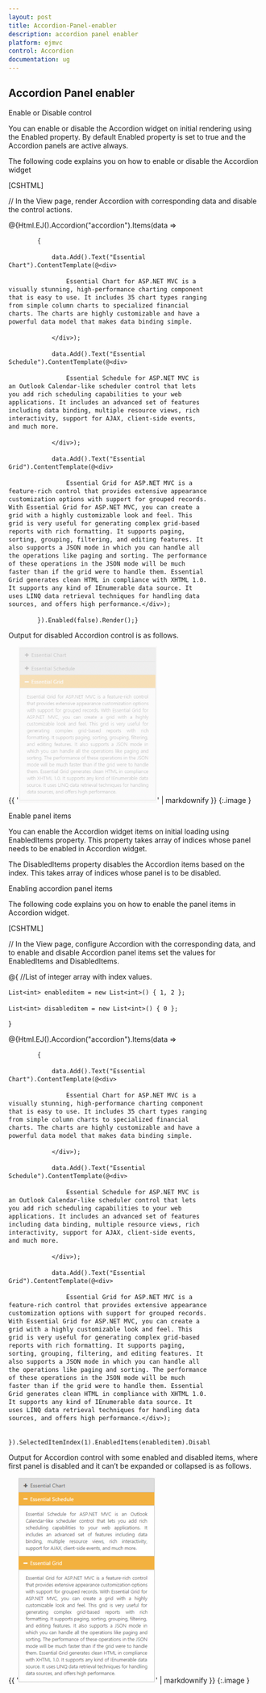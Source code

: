 ```yaml
---
layout: post
title: Accordion-Panel-enabler
description: accordion panel enabler
platform: ejmvc
control: Accordion 
documentation: ug
---
```


## Accordion Panel enabler

Enable or Disable control

You can enable or disable the Accordion widget on initial rendering using the Enabled property. By default Enabled property is set to true and the Accordion panels are active always. 

The following code explains you on how to enable or disable the Accordion widget

[CSHTML]

// In the View page, render Accordion with corresponding data and disable the control actions.



<div style="width: 400px">

@{Html.EJ().Accordion("accordion").Items(data =>

            {

                data.Add().Text("Essential Chart").ContentTemplate(@<div>

                    Essential Chart for ASP.NET MVC is a visually stunning, high-performance charting component that is easy to use. It includes 35 chart types ranging from simple column charts to specialized financial charts. The charts are highly customizable and have a powerful data model that makes data binding simple.

                </div>);

                data.Add().Text("Essential Schedule").ContentTemplate(@<div>

                    Essential Schedule for ASP.NET MVC is an Outlook Calendar-like scheduler control that lets you add rich scheduling capabilities to your web applications. It includes an advanced set of features including data binding, multiple resource views, rich interactivity, support for AJAX, client-side events, and much more.

                </div>);

                data.Add().Text("Essential Grid").ContentTemplate(@<div>

                    Essential Grid for ASP.NET MVC is a feature-rich control that provides extensive appearance customization options with support for grouped records. With Essential Grid for ASP.NET MVC, you can create a grid with a highly customizable look and feel. This grid is very useful for generating complex grid-based reports with rich formatting. It supports paging, sorting, grouping, filtering, and editing features. It also supports a JSON mode in which you can handle all the operations like paging and sorting. The performance of these operations in the JSON mode will be much faster than if the grid were to handle them. Essential Grid generates clean HTML in compliance with XHTML 1.0. It supports any kind of IEnumerable data source. It uses LINQ data retrieval techniques for handling data sources, and offers high performance.</div>);

            }).Enabled(false).Render();}

</div>



Output for disabled Accordion control is as follows.

{{ '![](Accordion-Panel-enabler_images/Accordion-Panel-enabler_img1.png)' | markdownify }}
{:.image }


Enable panel items

You can enable the Accordion widget items on initial loading using EnabledItems property. This property takes array of indices whose panel needs to be enabled in Accordion widget. 

The DisabledItems property disables the Accordion items based on the index. This takes array of indices whose panel is to be disabled. 

Enabling accordion panel items

The following code explains you on how to enable the panel items in Accordion widget.

[CSHTML]

// In the View page, configure Accordion with the corresponding data, and to enable and disable Accordion panel items set the values for EnabledItems and DisabledItems.



@{      //List of integer array with index values.

    List<int> enableditem = new List<int>() { 1, 2 };

    List<int> disableditem = new List<int>() { 0 };

}

<div style="width: 400px">

@{Html.EJ().Accordion("accordion").Items(data =>

            {

                data.Add().Text("Essential Chart").ContentTemplate(@<div>

                    Essential Chart for ASP.NET MVC is a visually stunning, high-performance charting component that is easy to use. It includes 35 chart types ranging from simple column charts to specialized financial charts. The charts are highly customizable and have a powerful data model that makes data binding simple.

                </div>);

                data.Add().Text("Essential Schedule").ContentTemplate(@<div>

                    Essential Schedule for ASP.NET MVC is an Outlook Calendar-like scheduler control that lets you add rich scheduling capabilities to your web applications. It includes an advanced set of features including data binding, multiple resource views, rich interactivity, support for AJAX, client-side events, and much more.

                </div>);

                data.Add().Text("Essential Grid").ContentTemplate(@<div>

                    Essential Grid for ASP.NET MVC is a feature-rich control that provides extensive appearance customization options with support for grouped records. With Essential Grid for ASP.NET MVC, you can create a grid with a highly customizable look and feel. This grid is very useful for generating complex grid-based reports with rich formatting. It supports paging, sorting, grouping, filtering, and editing features. It also supports a JSON mode in which you can handle all the operations like paging and sorting. The performance of these operations in the JSON mode will be much faster than if the grid were to handle them. Essential Grid generates clean HTML in compliance with XHTML 1.0. It supports any kind of IEnumerable data source. It uses LINQ data retrieval techniques for handling data sources, and offers high performance.</div>);

            }).SelectedItemIndex(1).EnabledItems(enableditem).DisableItems(disableditem).EnableMultipleOpen(true).Render();}

</div>





Output for Accordion control with some enabled and disabled items, where first panel is disabled and it can’t be expanded or collapsed is as follows.

{{ '![](Accordion-Panel-enabler_images/Accordion-Panel-enabler_img2.png)' | markdownify }}
{:.image }


